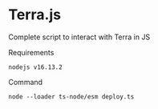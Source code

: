 # Terra.js
Complete script to interact with Terra in JS 

Requirements 
```
nodejs v16.13.2
```
Command 

```
node --loader ts-node/esm deploy.ts
```
